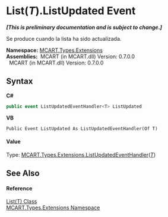 # List(*T*).ListUpdated Event
 _**\[This is preliminary documentation and is subject to change.\]**_

Se produce cuando la lista ha sido actualizada.

**Namespace:**&nbsp;<a href="a8e71047-44e0-7000-43f0-67a6f5b9758c">MCART.Types.Extensions</a><br />**Assemblies:**&nbsp;&nbsp;MCART (in MCART.dll) Version: 0.7.0.0<br />&nbsp;&nbsp;MCART (in MCART.dll) Version: 0.7.0.0<br />

## Syntax

**C#**<br />
``` C#
public event ListUpdatedEventHandler<T> ListUpdated
```

**VB**<br />
``` VB
Public Event ListUpdated As ListUpdatedEventHandler(Of T)
```


#### Value
Type: <a href="bba97241-0d1f-4d24-3697-5c677c241508">MCART.Types.Extensions.ListUpdatedEventHandler</a>(<a href="e472f890-0d94-e75b-9f29-f49cc04a830f">*T*</a>)

## See Also


#### Reference
<a href="e472f890-0d94-e75b-9f29-f49cc04a830f">List(T) Class</a><br /><a href="a8e71047-44e0-7000-43f0-67a6f5b9758c">MCART.Types.Extensions Namespace</a><br />